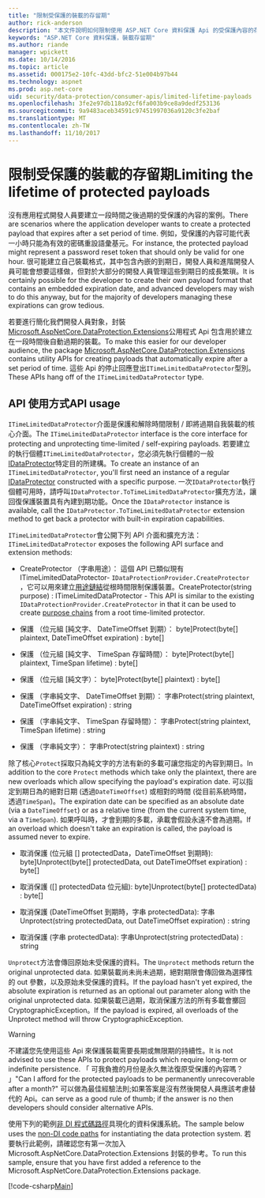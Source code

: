 ```yaml
---
title: "限制受保護的裝載的存留期"
author: rick-anderson
description: "本文件說明如何限制使用 ASP.NET Core 資料保護 Api 的受保護內容的存留期。"
keywords: "ASP.NET Core 資料保護，裝載存留期"
ms.author: riande
manager: wpickett
ms.date: 10/14/2016
ms.topic: article
ms.assetid: 000175e2-10fc-43dd-bfc2-51e004b97b44
ms.technology: aspnet
ms.prod: asp.net-core
uid: security/data-protection/consumer-apis/limited-lifetime-payloads
ms.openlocfilehash: 3fe2e97db118a92cf6fa003b9ce8a9dedf253136
ms.sourcegitcommit: 9a9483aceb34591c97451997036a9120c3fe2baf
ms.translationtype: MT
ms.contentlocale: zh-TW
ms.lasthandoff: 11/10/2017
---
```

# <a name="limiting-the-lifetime-of-protected-payloads"></a><span data-ttu-id="205a4-104">限制受保護的裝載的存留期</span><span class="sxs-lookup"><span data-stu-id="205a4-104">Limiting the lifetime of protected payloads</span></span>

<span data-ttu-id="205a4-105">沒有應用程式開發人員要建立一段時間之後過期的受保護的內容的案例。</span><span class="sxs-lookup"><span data-stu-id="205a4-105">There are scenarios where the application developer wants to create a protected payload that expires after a set period of time.</span></span> <span data-ttu-id="205a4-106">例如，受保護的內容可能代表一小時只能為有效的密碼重設語彙基元。</span><span class="sxs-lookup"><span data-stu-id="205a4-106">For instance, the protected payload might represent a password reset token that should only be valid for one hour.</span></span> <span data-ttu-id="205a4-107">很可能建立自己裝載格式，其中包含內嵌的到期日，開發人員和進階開發人員可能會想要這樣做，但對於大部分的開發人員管理這些到期日的成長繁瑣。</span><span class="sxs-lookup"><span data-stu-id="205a4-107">It is certainly possible for the developer to create their own payload format that contains an embedded expiration date, and advanced developers may wish to do this anyway, but for the majority of developers managing these expirations can grow tedious.</span></span>

<span data-ttu-id="205a4-108">若要進行簡化我們開發人員對象，封裝[Microsoft.AspNetCore.DataProtection.Extensions](https://www.nuget.org/packages/Microsoft.AspNetCore.DataProtection.Extensions/)公用程式 Api 包含用於建立在一段時間後自動過期的裝載。</span><span class="sxs-lookup"><span data-stu-id="205a4-108">To make this easier for our developer audience, the package [Microsoft.AspNetCore.DataProtection.Extensions](https://www.nuget.org/packages/Microsoft.AspNetCore.DataProtection.Extensions/) contains utility APIs for creating payloads that automatically expire after a set period of time.</span></span> <span data-ttu-id="205a4-109">這些 Api 的停止回應登出`ITimeLimitedDataProtector`型別。</span><span class="sxs-lookup"><span data-stu-id="205a4-109">These APIs hang off of the `ITimeLimitedDataProtector` type.</span></span>

## <a name="api-usage"></a><span data-ttu-id="205a4-110">API 使用方式</span><span class="sxs-lookup"><span data-stu-id="205a4-110">API usage</span></span>

<span data-ttu-id="205a4-111">`ITimeLimitedDataProtector`介面是保護和解除時間限制 / 即將過期自我裝載的核心介面。</span><span class="sxs-lookup"><span data-stu-id="205a4-111">The `ITimeLimitedDataProtector` interface is the core interface for protecting and unprotecting time-limited / self-expiring payloads.</span></span> <span data-ttu-id="205a4-112">若要建立的執行個體`ITimeLimitedDataProtector`，您必須先執行個體的一般[IDataProtector](overview.md)特定目的所建構。</span><span class="sxs-lookup"><span data-stu-id="205a4-112">To create an instance of an `ITimeLimitedDataProtector`, you'll first need an instance of a regular [IDataProtector](overview.md) constructed with a specific purpose.</span></span> <span data-ttu-id="205a4-113">一次`IDataProtector`執行個體可用時，請呼叫`IDataProtector.ToTimeLimitedDataProtector`擴充方法，讓回復保護裝置具有內建到期功能。</span><span class="sxs-lookup"><span data-stu-id="205a4-113">Once the `IDataProtector` instance is available, call the `IDataProtector.ToTimeLimitedDataProtector` extension method to get back a protector with built-in expiration capabilities.</span></span>

<span data-ttu-id="205a4-114">`ITimeLimitedDataProtector`會公開下列 API 介面和擴充方法：</span><span class="sxs-lookup"><span data-stu-id="205a4-114">`ITimeLimitedDataProtector` exposes the following API surface and extension methods:</span></span>

* <span data-ttu-id="205a4-115">CreateProtector （字串用途）： 這個 API 已類似現有 ITimeLimitedDataProtector- `IDataProtectionProvider.CreateProtector` ，它可以用來建立[用途鏈結](purpose-strings.md)從根時間限制保護裝置。</span><span class="sxs-lookup"><span data-stu-id="205a4-115">CreateProtector(string purpose) : ITimeLimitedDataProtector - This API is similar to the existing `IDataProtectionProvider.CreateProtector` in that it can be used to create [purpose chains](purpose-strings.md) from a root time-limited protector.</span></span>

* <span data-ttu-id="205a4-116">保護 （位元組 [純文字、 DateTimeOffset 到期）： byte]</span><span class="sxs-lookup"><span data-stu-id="205a4-116">Protect(byte[] plaintext, DateTimeOffset expiration) : byte[]</span></span>

* <span data-ttu-id="205a4-117">保護 （位元組 [純文字、 TimeSpan 存留時間）： byte]</span><span class="sxs-lookup"><span data-stu-id="205a4-117">Protect(byte[] plaintext, TimeSpan lifetime) : byte[]</span></span>

* <span data-ttu-id="205a4-118">保護 （位元組 [純文字）： byte]</span><span class="sxs-lookup"><span data-stu-id="205a4-118">Protect(byte[] plaintext) : byte[]</span></span>

* <span data-ttu-id="205a4-119">保護 （字串純文字、 DateTimeOffset 到期）： 字串</span><span class="sxs-lookup"><span data-stu-id="205a4-119">Protect(string plaintext, DateTimeOffset expiration) : string</span></span>

* <span data-ttu-id="205a4-120">保護 （字串純文字、 TimeSpan 存留時間）： 字串</span><span class="sxs-lookup"><span data-stu-id="205a4-120">Protect(string plaintext, TimeSpan lifetime) : string</span></span>

* <span data-ttu-id="205a4-121">保護 （字串純文字）： 字串</span><span class="sxs-lookup"><span data-stu-id="205a4-121">Protect(string plaintext) : string</span></span>

<span data-ttu-id="205a4-122">除了核心`Protect`採取只為純文字的方法有新的多載可讓您指定的內容到期日。</span><span class="sxs-lookup"><span data-stu-id="205a4-122">In addition to the core `Protect` methods which take only the plaintext, there are new overloads which allow specifying the payload's expiration date.</span></span> <span data-ttu-id="205a4-123">可以指定到期日為的絕對日期 (透過`DateTimeOffset`) 或相對的時間 (從目前系統時間，透過`TimeSpan`)。</span><span class="sxs-lookup"><span data-stu-id="205a4-123">The expiration date can be specified as an absolute date (via a `DateTimeOffset`) or as a relative time (from the current system time, via a `TimeSpan`).</span></span> <span data-ttu-id="205a4-124">如果呼叫時，才會到期的多載，承載會假設永遠不會為過期。</span><span class="sxs-lookup"><span data-stu-id="205a4-124">If an overload which doesn't take an expiration is called, the payload is assumed never to expire.</span></span>

* <span data-ttu-id="205a4-125">取消保護 (位元組 [] protectedData，DateTimeOffset 到期時): byte]</span><span class="sxs-lookup"><span data-stu-id="205a4-125">Unprotect(byte[] protectedData, out DateTimeOffset expiration) : byte[]</span></span>

* <span data-ttu-id="205a4-126">取消保護 ([] protectedData 位元組): byte]</span><span class="sxs-lookup"><span data-stu-id="205a4-126">Unprotect(byte[] protectedData) : byte[]</span></span>

* <span data-ttu-id="205a4-127">取消保護 (DateTimeOffset 到期時，字串 protectedData): 字串</span><span class="sxs-lookup"><span data-stu-id="205a4-127">Unprotect(string protectedData, out DateTimeOffset expiration) : string</span></span>

* <span data-ttu-id="205a4-128">取消保護 (字串 protectedData): 字串</span><span class="sxs-lookup"><span data-stu-id="205a4-128">Unprotect(string protectedData) : string</span></span>

<span data-ttu-id="205a4-129">`Unprotect`方法會傳回原始未受保護的資料。</span><span class="sxs-lookup"><span data-stu-id="205a4-129">The `Unprotect` methods return the original unprotected data.</span></span> <span data-ttu-id="205a4-130">如果裝載尚未尚未過期，絕對期限會傳回做為選擇性的 out 參數，以及原始未受保護的資料。</span><span class="sxs-lookup"><span data-stu-id="205a4-130">If the payload hasn't yet expired, the absolute expiration is returned as an optional out parameter along with the original unprotected data.</span></span> <span data-ttu-id="205a4-131">如果裝載已過期，取消保護方法的所有多載會擲回 CryptographicException。</span><span class="sxs-lookup"><span data-stu-id="205a4-131">If the payload is expired, all overloads of the Unprotect method will throw CryptographicException.</span></span>

>[!WARNING]
> <span data-ttu-id="205a4-132">不建議您先使用這些 Api 來保護裝載需要長期或無限期的持續性。</span><span class="sxs-lookup"><span data-stu-id="205a4-132">It is not advised to use these APIs to protect payloads which require long-term or indefinite persistence.</span></span> <span data-ttu-id="205a4-133">「 可我負擔的月份是永久無法復原受保護的內容嗎？ 」</span><span class="sxs-lookup"><span data-stu-id="205a4-133">"Can I afford for the protected payloads to be permanently unrecoverable after a month?"</span></span> <span data-ttu-id="205a4-134">可以做為最佳經驗法則;如果答案是沒有然後開發人員應該考慮替代的 Api。</span><span class="sxs-lookup"><span data-stu-id="205a4-134">can serve as a good rule of thumb; if the answer is no then developers should consider alternative APIs.</span></span>

<span data-ttu-id="205a4-135">使用下列的範例[非 DI 程式碼路徑](../configuration/non-di-scenarios.md)具現化的資料保護系統。</span><span class="sxs-lookup"><span data-stu-id="205a4-135">The sample below uses the [non-DI code paths](../configuration/non-di-scenarios.md) for instantiating the data protection system.</span></span> <span data-ttu-id="205a4-136">若要執行此範例，請確認您有第一次加入 Microsoft.AspNetCore.DataProtection.Extensions 封裝的參考。</span><span class="sxs-lookup"><span data-stu-id="205a4-136">To run this sample, ensure that you have first added a reference to the Microsoft.AspNetCore.DataProtection.Extensions package.</span></span>

[!code-csharp[Main](limited-lifetime-payloads/samples/limitedlifetimepayloads.cs)]
